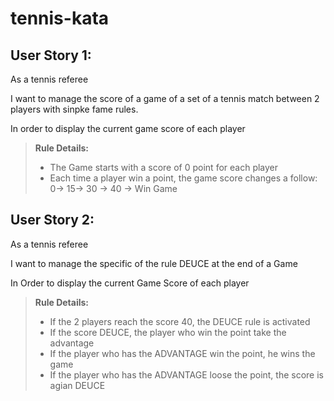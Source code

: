 # tennis-kata
## User Story 1:
As a tennis referee

I want to manage the score of a game of a set of a tennis match between 2 players with sinpke fame rules.

In order to display the current game score of each player 

>**Rule Details:**
> * The Game starts with a score of 0 point for each player
> * Each time a player win a point, the game score changes a follow:
>   0-> 15-> 30 -> 40 -> Win Game
   
## User Story 2:
 As a tennis referee
 
 I want to manage the specific of the rule DEUCE at the end of a Game
 
 In Order to display the current Game Score of each player
 
 >**Rule Details:**
 > * If the 2 players reach the score 40, the DEUCE rule is activated
 > * If the score DEUCE, the player who win the point take the advantage
 > * If the player who has the ADVANTAGE win the point, he wins the game
 > * If the player who has the ADVANTAGE loose the point, the score is agian DEUCE
